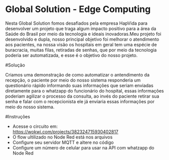 # Global Solution - Edge Computing

Nesta Global Solution fomos desafiados pela empresa HapVida para desenvolver um projeto que traga algum impacto positivo para a área da Saúde do Brasil por meio da tecnologia e ideais inovadoras.Meu projeto foi desenvolvido e dupla, nosso principal objetivo foi melhorar o atendimento aos pacientes, na nossa visão os hospitais em geral tem uma espécie de buracracia, muitas filas, retiradas de senhas, que por meio da tecnologia poderia ser automatizada, e esse é o objetivo do nosso projeto.

#Solução 

Criamos uma demonstração de como automatizar o antendimento da recepção, o paciente por meio do nosso sistema responderia um questionário rápido informando suas informações que seriam enviadas diretamente para o whatzapp do funcionário do hospital, essas informações poderiam agilizar o processo da consulta, ao invés do paciente retirar sua senha e falar com o recepcionista ele já enviaria essas informações por meio do nosso sistema.

#Instruções
- Acesse o circuito em: https://wokwi.com/projects/382324715930402817
- O flow ultilizado no Node Red está nos arquivos
- Configure seu servidor MQTT e altere no código
- Configure um número de celular para usar na API com whatzapp do Node Red
